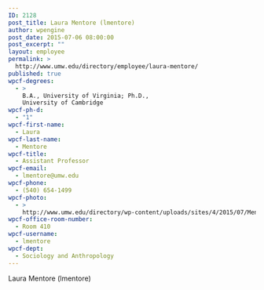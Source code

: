 ```yaml
---
ID: 2128
post_title: Laura Mentore (lmentore)
author: wpengine
post_date: 2015-07-06 08:00:00
post_excerpt: ""
layout: employee
permalink: >
  http://www.umw.edu/directory/employee/laura-mentore/
published: true
wpcf-degrees:
  - >
    B.A., University of Virginia; Ph.D.,
    University of Cambridge
wpcf-ph-d:
  - "1"
wpcf-first-name:
  - Laura
wpcf-last-name:
  - Mentore
wpcf-title:
  - Assistant Professor
wpcf-email:
  - lmentore@umw.edu
wpcf-phone:
  - (540) 654-1499
wpcf-photo:
  - >
    http://www.umw.edu/directory/wp-content/uploads/sites/4/2015/07/Mentore-Laura10.jpg
wpcf-office-room-number:
  - Room 410
wpcf-username:
  - lmentore
wpcf-dept:
  - Sociology and Anthropology
---
```

Laura Mentore (lmentore)